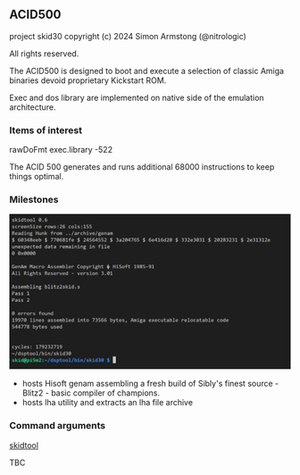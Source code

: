 ## ACID500

project skid30
copyright (c) 2024 Simon Armstong (@nitrologic)

All rights reserved.

The ACID500 is designed to boot and execute a selection of classic Amiga binaries devoid proprietary Kickstart ROM. 

Exec and dos library are implemented on native side of the emulation architecture.

### Items of interest

rawDoFmt exec.library -522

The ACID 500 generates and runs additional 68000 instructions to keep things optimal.

### Milestones

![ACID500 hosting genam assembler](media/genam3blitz2.png)

* hosts Hisoft genam assembling a fresh build of Sibly's finest source - Blitz2 - basic compiler of champions.
* hosts lha utility and extracts an lha file archive

### Command arguments

[skidtool](skidtool)

TBC